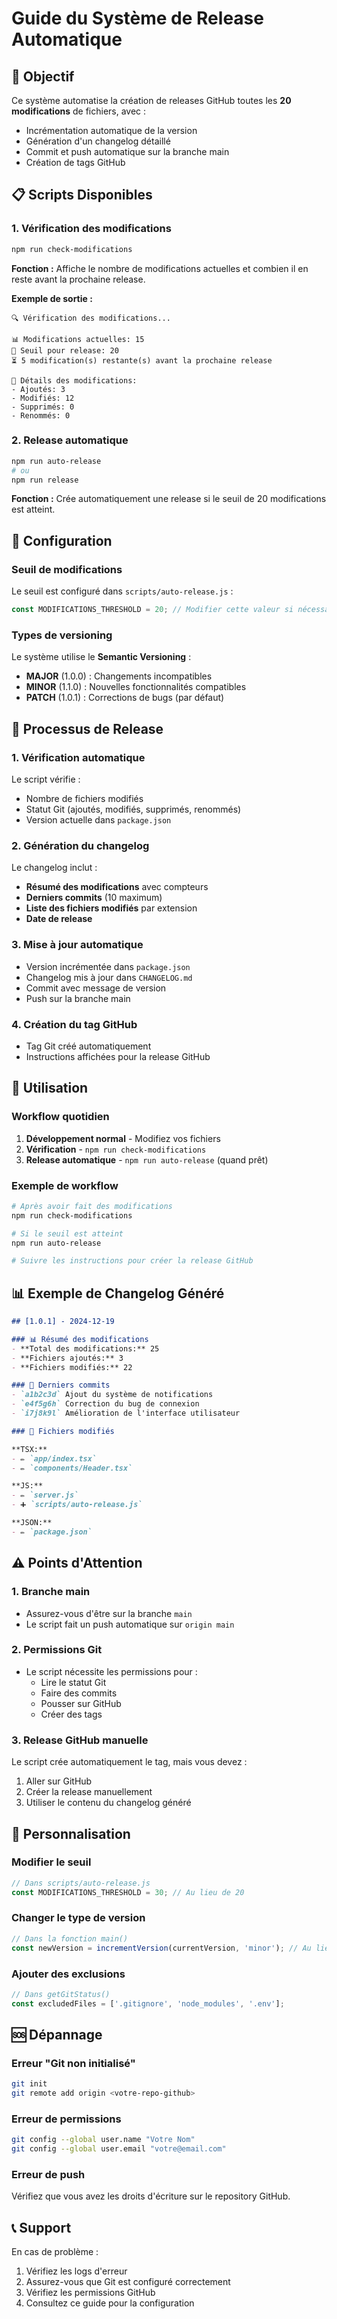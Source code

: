 # Guide du Système de Release Automatique

## 🎯 Objectif

Ce système automatise la création de releases GitHub toutes les **20 modifications** de fichiers, avec :
- Incrémentation automatique de la version
- Génération d'un changelog détaillé
- Commit et push automatique sur la branche main
- Création de tags GitHub

## 📋 Scripts Disponibles

### 1. Vérification des modifications
```bash
npm run check-modifications
```
**Fonction :** Affiche le nombre de modifications actuelles et combien il en reste avant la prochaine release.

**Exemple de sortie :**
```
🔍 Vérification des modifications...

📊 Modifications actuelles: 15
🎯 Seuil pour release: 20
⏳ 5 modification(s) restante(s) avant la prochaine release

📁 Détails des modifications:
- Ajoutés: 3
- Modifiés: 12
- Supprimés: 0
- Renommés: 0
```

### 2. Release automatique
```bash
npm run auto-release
# ou
npm run release
```
**Fonction :** Crée automatiquement une release si le seuil de 20 modifications est atteint.

## 🔧 Configuration

### Seuil de modifications
Le seuil est configuré dans `scripts/auto-release.js` :
```javascript
const MODIFICATIONS_THRESHOLD = 20; // Modifier cette valeur si nécessaire
```

### Types de versioning
Le système utilise le **Semantic Versioning** :
- **MAJOR** (1.0.0) : Changements incompatibles
- **MINOR** (1.1.0) : Nouvelles fonctionnalités compatibles
- **PATCH** (1.0.1) : Corrections de bugs (par défaut)

## 📝 Processus de Release

### 1. Vérification automatique
Le script vérifie :
- Nombre de fichiers modifiés
- Statut Git (ajoutés, modifiés, supprimés, renommés)
- Version actuelle dans `package.json`

### 2. Génération du changelog
Le changelog inclut :
- **Résumé des modifications** avec compteurs
- **Derniers commits** (10 maximum)
- **Liste des fichiers modifiés** par extension
- **Date de release**

### 3. Mise à jour automatique
- Version incrémentée dans `package.json`
- Changelog mis à jour dans `CHANGELOG.md`
- Commit avec message de version
- Push sur la branche main

### 4. Création du tag GitHub
- Tag Git créé automatiquement
- Instructions affichées pour la release GitHub

## 🚀 Utilisation

### Workflow quotidien
1. **Développement normal** - Modifiez vos fichiers
2. **Vérification** - `npm run check-modifications`
3. **Release automatique** - `npm run auto-release` (quand prêt)

### Exemple de workflow
```bash
# Après avoir fait des modifications
npm run check-modifications

# Si le seuil est atteint
npm run auto-release

# Suivre les instructions pour créer la release GitHub
```

## 📊 Exemple de Changelog Généré

```markdown
## [1.0.1] - 2024-12-19

### 📊 Résumé des modifications
- **Total des modifications:** 25
- **Fichiers ajoutés:** 3
- **Fichiers modifiés:** 22

### 🔄 Derniers commits
- `a1b2c3d` Ajout du système de notifications
- `e4f5g6h` Correction du bug de connexion
- `i7j8k9l` Amélioration de l'interface utilisateur

### 📁 Fichiers modifiés

**TSX:**
- ✏️ `app/index.tsx`
- ✏️ `components/Header.tsx`

**JS:**
- ✏️ `server.js`
- ➕ `scripts/auto-release.js`

**JSON:**
- ✏️ `package.json`
```

## ⚠️ Points d'Attention

### 1. Branche main
- Assurez-vous d'être sur la branche `main`
- Le script fait un push automatique sur `origin main`

### 2. Permissions Git
- Le script nécessite les permissions pour :
  - Lire le statut Git
  - Faire des commits
  - Pousser sur GitHub
  - Créer des tags

### 3. Release GitHub manuelle
Le script crée automatiquement le tag, mais vous devez :
1. Aller sur GitHub
2. Créer la release manuellement
3. Utiliser le contenu du changelog généré

## 🔄 Personnalisation

### Modifier le seuil
```javascript
// Dans scripts/auto-release.js
const MODIFICATIONS_THRESHOLD = 30; // Au lieu de 20
```

### Changer le type de version
```javascript
// Dans la fonction main()
const newVersion = incrementVersion(currentVersion, 'minor'); // Au lieu de 'patch'
```

### Ajouter des exclusions
```javascript
// Dans getGitStatus()
const excludedFiles = ['.gitignore', 'node_modules', '.env'];
```

## 🆘 Dépannage

### Erreur "Git non initialisé"
```bash
git init
git remote add origin <votre-repo-github>
```

### Erreur de permissions
```bash
git config --global user.name "Votre Nom"
git config --global user.email "votre@email.com"
```

### Erreur de push
Vérifiez que vous avez les droits d'écriture sur le repository GitHub.

## 📞 Support

En cas de problème :
1. Vérifiez les logs d'erreur
2. Assurez-vous que Git est configuré correctement
3. Vérifiez les permissions GitHub
4. Consultez ce guide pour la configuration 